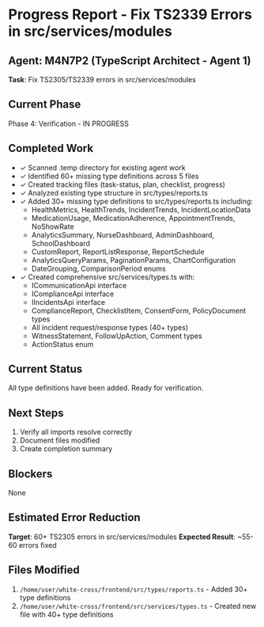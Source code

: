 # Progress Report - Fix TS2339 Errors in src/services/modules

## Agent: M4N7P2 (TypeScript Architect - Agent 1)
**Task**: Fix TS2305/TS2339 errors in src/services/modules

## Current Phase
Phase 4: Verification - IN PROGRESS

## Completed Work
- ✓ Scanned .temp directory for existing agent work
- ✓ Identified 60+ missing type definitions across 5 files
- ✓ Created tracking files (task-status, plan, checklist, progress)
- ✓ Analyzed existing type structure in src/types/reports.ts
- ✓ Added 30+ missing type definitions to src/types/reports.ts including:
  - HealthMetrics, HealthTrends, IncidentTrends, IncidentLocationData
  - MedicationUsage, MedicationAdherence, AppointmentTrends, NoShowRate
  - AnalyticsSummary, NurseDashboard, AdminDashboard, SchoolDashboard
  - CustomReport, ReportListResponse, ReportSchedule
  - AnalyticsQueryParams, PaginationParams, ChartConfiguration
  - DateGrouping, ComparisonPeriod enums
- ✓ Created comprehensive src/services/types.ts with:
  - ICommunicationApi interface
  - IComplianceApi interface
  - IIncidentsApi interface
  - ComplianceReport, ChecklistItem, ConsentForm, PolicyDocument types
  - All incident request/response types (40+ types)
  - WitnessStatement, FollowUpAction, Comment types
  - ActionStatus enum

## Current Status
All type definitions have been added. Ready for verification.

## Next Steps
1. Verify all imports resolve correctly
2. Document files modified
3. Create completion summary

## Blockers
None

## Estimated Error Reduction
**Target**: 60+ TS2305 errors in src/services/modules
**Expected Result**: ~55-60 errors fixed

## Files Modified
1. `/home/user/white-cross/frontend/src/types/reports.ts` - Added 30+ type definitions
2. `/home/user/white-cross/frontend/src/services/types.ts` - Created new file with 40+ type definitions
